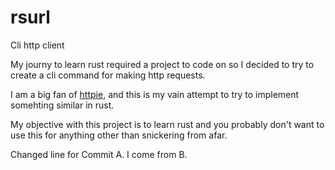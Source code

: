 # rsurl
Cli http client

My journy to learn rust required a project to code on so I decided to try to create a cli command for making http requests.

I am a big fan of [httpie](https://httpie.org/), and this is my vain attempt to try to implement somehting similar in rust.

My objective with this project is to learn rust and you probably don't want to use this for anything other than snickering from afar.

Changed line for Commit A.
I come from B.
